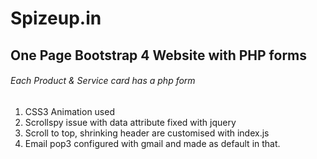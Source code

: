 # Spizeup.in

## One Page Bootstrap 4 Website with PHP forms

###### Each Product & Service card has a php form

1. CSS3 Animation used
2. Scrollspy issue with data attribute fixed with jquery
3. Scroll to top, shrinking header are customised with index.js
4. Email pop3 configured with gmail and made as default in that.
